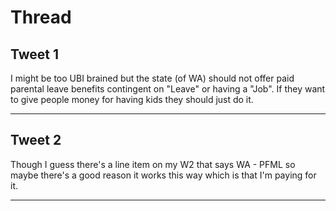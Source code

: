 # Thread

## Tweet 1

I might be too UBI brained but the state (of WA) should not offer paid parental leave benefits contingent on "Leave" or having a "Job". If they want to give people money for having kids they should just do it.

---

## Tweet 2

Though I guess there's a line item on my W2 that says WA - PFML so maybe there's a good reason it works this way which is that I'm paying for it.

---

